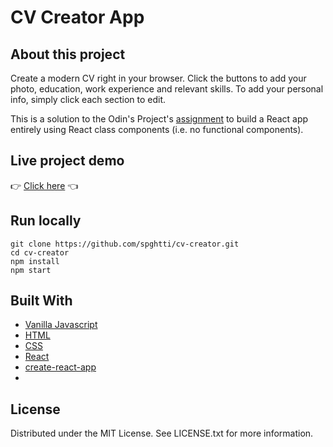 # CV Creator App

## About this project

Create a modern CV right in your browser. Click the buttons to add your photo, education, work experience and relevant skills. To add your personal info, simply click each section to edit.

This is a solution to the Odin's Project's [assignment](https://www.theodinproject.com/paths/full-stack-javascript/courses/javascript/lessons/cv-application) to build a React app entirely using React class components (i.e. no functional components).

## Live project demo
:point_right: [Click here](spghtti.github.io/cv-project) :point_left:

## Run locally

```
git clone https://github.com/spghtti/cv-creator.git
cd cv-creator
npm install
npm start
```

## Built With

- [Vanilla Javascript](https://developer.mozilla.org/en-US/docs/Web/JavaScript)
- [HTML](https://developer.mozilla.org/en-US/docs/Web/HTML)
- [CSS](https://developer.mozilla.org/en-US/docs/Web/CSS)
- [React](https://reactjs.org/)
- [create-react-app](https://create-react-app.dev/)
-


## License

Distributed under the MIT License. See LICENSE.txt for more information.
